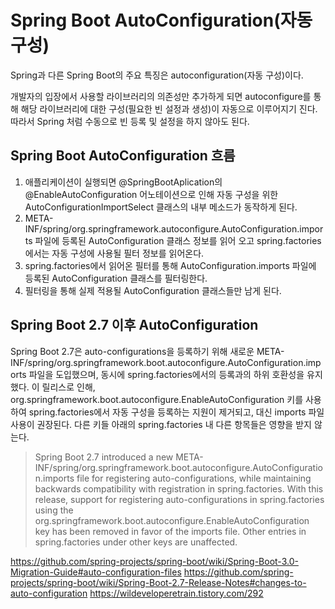 # Spring Boot AutoConfiguration(자동 구성)
Spring과 다른 Spring Boot의 주요 특징은 autoconfiguration(자동 구성)이다.

 개발자의 입장에서 사용할 라이브러리의 의존성만 추가하게 되면 autoconfigure를 통해 해당 라이브러리에 대한 구성(필요한 빈 설정과 생성)이 자동으로 이루어지기 진다. 따라서 Spring 처럼 수동으로 빈 등록 및 설정을 하지 않아도 된다.


## Spring Boot AutoConfiguration 흐름
1. 애플리케이션이 실행되면 @SpringBootAplication의 @EnableAutoConfiguration 어노테이션으로 인해 자동 구성을 위한 AutoConfigurationImportSelect 클래스의 내부 메소드가 동작하게 된다.
2. META-INF/spring/org.springframework.autoconfigure.AutoConfiguration.imports 파일에 등록된 AutoConfiguration 클래스 정보를 읽어 오고 spring.factories에서는 자동 구성에 사용될 필터 정보를 읽어온다.
3. spring.factories에서 읽어온 필터를 통해 AutoConfiguration.imports 파일에 등록된 AutoConfiguration 클래스를 필터링한다.
4. 필터링을 통해 실제 적용될 AutoConfiguration 클래스들만 남게 된다.

## Spring Boot 2.7 이후 AutoConfiguration

Spring Boot 2.7은 auto-configurations을 등록하기 위해 새로운 META-INF/spring/org.springframework.boot.autoconfigure.AutoConfiguration.imports 파일을 도입했으며, 동시에 spring.factories에서의 등록과의 하위 호환성을 유지했다. 이 릴리스로 인해, org.springframework.boot.autoconfigure.EnableAutoConfiguration 키를 사용하여 spring.factories에서 자동 구성을 등록하는 지원이 제거되고, 대신 imports 파일 사용이 권장된다. 다른 키들 아래의 spring.factories 내 다른 항목들은 영향을 받지 않는다.

> Spring Boot 2.7 introduced a new META-INF/spring/org.springframework.boot.autoconfigure.AutoConfiguration.imports file for registering auto-configurations, while maintaining backwards compatibility with registration in spring.factories. With this release, support for registering auto-configurations in spring.factories using the org.springframework.boot.autoconfigure.EnableAutoConfiguration key has been removed in favor of the imports file. Other entries in spring.factories under other keys are unaffected.

https://github.com/spring-projects/spring-boot/wiki/Spring-Boot-3.0-Migration-Guide#auto-configuration-files
https://github.com/spring-projects/spring-boot/wiki/Spring-Boot-2.7-Release-Notes#changes-to-auto-configuration
https://wildeveloperetrain.tistory.com/292
<!-- https://wildeveloperetrain.tistory.com/292 -->
<!-- https://yozm.wishket.com/magazine/detail/2115/ -->